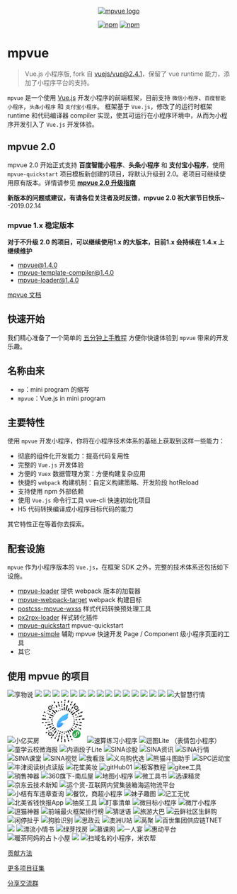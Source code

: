 <p align="center"><a href="http://mpvue.com" target="_blank" rel="noopener noreferrer"><img width="100" src="http://mpvue.com/assets/logo.png" alt="mpvue logo"></a></p>
<p align="center">
   <a href="https://www.npmjs.com/package/mpvue"><img src="https://img.shields.io/npm/v/mpvue.svg?style=flat" alt="npm"></a>
   <a href="https://www.npmjs.com/package/mpvue"><img src="https://img.shields.io/npm/dm/mpvue.svg?style=flat" alt="npm"></a>
 </p>

# mpvue
> Vue.js 小程序版, fork 自 [vuejs/vue@2.4.1](https://github.com/vuejs/vue)，保留了 vue runtime 能力，添加了小程序平台的支持。


`mpvue` 是一个使用 [Vue.js](https://vuejs.org) 开发小程序的前端框架，目前支持 `微信小程序`、`百度智能小程序`，`头条小程序` 和 `支付宝小程序`。 框架基于 `Vue.js`，修改了的运行时框架 runtime 和代码编译器 compiler 实现，使其可运行在小程序环境中，从而为小程序开发引入了 `Vue.js` 开发体验。

## mpvue 2.0

mpvue 2.0 开始正式支持 **百度智能小程序**、**头条小程序** 和 **支付宝小程序**，使用 `mpvue-quickstart` 项目模板新创建的项目，将默认升级到 2.0。老项目可继续使用原有版本。详情请参见 [**mpvue 2.0 升级指南**](https://github.com/Meituan-Dianping/mpvue/releases/tag/2.0.0)

**新版本的问题或建议，有请各位关注者及时反馈，mpvue 2.0 祝大家节日快乐~** -2019.02.14

### mpvue 1.x 稳定版本
**对于不升级 2.0 的项目，可以继续使用1.x 的大版本，目前1.x 会持续在 1.4.x 上继续维护**

- mpvue@1.4.0
- mpvue-template-compiler@1.4.0
- mpvue-loader@1.4.0

[mpvue 文档](http://mpvue.com)

## 快速开始

我们精心准备了一个简单的 [五分钟上手教程](http://mpvue.com/mpvue/quickstart) 方便你快速体验到 `mpvue` 带来的开发乐趣。

## 名称由来
- `mp`：mini program 的缩写
- `mpvue`：Vue.js in mini program

## 主要特性
使用 `mpvue` 开发小程序，你将在小程序技术体系的基础上获取到这样一些能力：

- 彻底的组件化开发能力：提高代码复用性
- 完整的 `Vue.js` 开发体验
- 方便的 `Vuex` 数据管理方案：方便构建复杂应用
- 快捷的 `webpack` 构建机制：自定义构建策略、开发阶段 hotReload
- 支持使用 npm 外部依赖
- 使用 `Vue.js` 命令行工具 vue-cli 快速初始化项目
- H5 代码转换编译成小程序目标代码的能力

其它特性正在等着你去探索。


## 配套设施
`mpvue` 作为小程序版本的 `Vue.js`，在框架 SDK 之外，完整的技术体系还包括如下设施。

- [mpvue-loader](http://mpvue.com/build/mpvue-loader) 提供 webpack 版本的加载器
- [mpvue-webpack-target](http://mpvue.com/build/mpvue-webpack-target) webpack 构建目标
- [postcss-mpvue-wxss](http://mpvue.com/build/postcss-mpvue-wxss) 样式代码转换预处理工具
- [px2rpx-loader](http://mpvue.com/build/px2rpx-loader) 样式转化插件
- [mpvue-quickstart](http://mpvue.com/mpvue/quickstart) mpvue-quickstart
- [mpvue-simple](http://mpvue.com/mpvue/simple) 辅助 mpvue 快速开发 Page / Component 级小程序页面的工具
- 其它

## 使用 mpvue 的项目

<div>
    <img src="https://user-images.githubusercontent.com/1715463/42300198-c79e41ac-8041-11e8-9bf4-569901bc8c5d.jpeg" width="100" title="享物说"/>
    <img src="https://user-images.githubusercontent.com/13334618/38455900-d608df44-3ab0-11e8-94db-a5b7ac782612.jpg" width="100" />
    <img src="https://camo.githubusercontent.com/d0fe641cc98e6dcdff3b3e28f3f46ed47a3b5777/68747470733a2f2f7773312e73696e61696d672e636e2f6c617267652f36313134353733386c7931667139723334316a33356a323037363037363735392e6a7067" width="100" />
    <img src="https://user-images.githubusercontent.com/26051070/39106618-75ed54b4-46ef-11e8-834d-faf2629c218b.jpg" width="100" />
    <img src="https://user-images.githubusercontent.com/12172868/39176660-e973d0de-47df-11e8-88c2-fbd36b14caed.jpg" width="100" />
    <img src="https://user-images.githubusercontent.com/8087694/39505682-93727596-4e06-11e8-8978-6075d6b03742.jpg" width="100" />
    <img src="https://user-images.githubusercontent.com/16408246/40176958-ac78023a-5a0f-11e8-85bf-0ff56426f202.jpg" width="100" />
    <img src="https://user-images.githubusercontent.com/7871813/39956784-b3b978c0-5619-11e8-9bc4-658c8f2907e6.png" width="100" />
    <img src="https://user-images.githubusercontent.com/8219610/40181466-b8e1f204-5a1b-11e8-9c39-545226b354b6.jpg" width="100" />
    <img src="https://user-images.githubusercontent.com/8426097/40212791-72744312-5a84-11e8-819d-654057def4a2.jpg" width="100" />
    <img src="https://user-images.githubusercontent.com/22385741/40222981-fd28501e-5ab3-11e8-8558-79447270e118.png" width="100" />
    <img src="https://user-images.githubusercontent.com/28003460/40229157-017bcc24-5ac6-11e8-921a-f424a70724dd.jpg" width="100" />
    <img src="https://user-images.githubusercontent.com/20151096/40263981-a4072682-5b4d-11e8-95aa-292da6ee9228.png" width="100" />
    <img src="https://user-images.githubusercontent.com/652171/40602836-a064ab44-628c-11e8-962c-c5c75455c1c8.jpg" width="100" />
    <img src="https://camo.githubusercontent.com/735d3be145d2632dd010b5fe6e047bc1f5d1b56d/68747470733a2f2f692e6c6f6c692e6e65742f323031382f30362f30342f356231346536616634633537322e6a7067" width="100" />
    <img src="https://user-images.githubusercontent.com/5120505/41412484-ba85a04e-7012-11e8-9833-3ed4762073ea.png" width="100" />
    <img src="https://user-images.githubusercontent.com/2733269/41572435-5a1700d6-73aa-11e8-84fa-6ab95f8276fa.jpg" width="100" title="大智慧行情"/>
    <img src="https://user-images.githubusercontent.com/16707486/41587965-0b984daa-73e3-11e8-8fee-c3a516733262.jpg" width="100" title="小亿买房"/>
    <img src="https://github.com/Hzy0913/hanlibrary/raw/master/xcx.jpg" width="100" title="小程序日历组件"/>
    <img src="https://user-images.githubusercontent.com/18204304/41755130-3edd141c-7608-11e8-9e20-596fd0c30262.jpg" width="100" title="速算练习小程序"/>
    <img src="https://user-images.githubusercontent.com/26002161/41972348-3798cbca-7a44-11e8-82ec-0dfd1c16c946.jpg" width="100" title="逗图Lite （表情包小程序）"/>
    <img src="https://user-images.githubusercontent.com/14872348/42489167-29c4cae2-843c-11e8-8b28-b704907497a3.jpg" width="100" title="童学云校微海报"/>
    <img src="https://user-images.githubusercontent.com/1220971/42721673-3bbd3080-8771-11e8-91dd-73622d9115cd.jpg" width="100" title="内涵段子Lite"/>
    <img src="https://user-images.githubusercontent.com/2350193/42740747-00714598-88de-11e8-817d-3b91ca33003c.jpg" width="100" title="SINA诊股"/>
    <img src="https://user-images.githubusercontent.com/2350193/42740748-00a6e2fc-88de-11e8-8642-2d73709fdb26.jpg" width="100" title="SINA资讯"/>
    <img src="https://user-images.githubusercontent.com/2350193/42740749-00e0808e-88de-11e8-90a0-09f412f54e86.jpg" width="100" title="SINA行情"/>
    <img src="https://user-images.githubusercontent.com/2350193/42801721-1fb5cabe-89d3-11e8-986b-a7e2a8b6f330.jpg" width="100" title="SINA课堂"/>
    <img src="https://user-images.githubusercontent.com/2350193/42871520-21c125e4-8aad-11e8-8b8c-5ff98698069f.jpg" width="100" title="SINA视觉"/>
    <img src="https://user-images.githubusercontent.com/2350193/42740746-00379c4e-88de-11e8-8958-c4c75d90ac36.jpg" width="100" title="我看涨"/>
    <img src="https://user-images.githubusercontent.com/6629280/42795085-e5fae9f8-89b4-11e8-9514-7764428be788.jpg" width="100" title="义乌购优选"/>
    <img src="https://camo.githubusercontent.com/9103a160806c94ed0e5787ee3b197159b3ba9f80/687474703a2f2f792e70686f746f2e71712e636f6d2f696d673f733d6a4456653262784862266c3d792e6a7067" width="100" title="熊猫斗图助手"/>
    <img src="https://user-images.githubusercontent.com/5915245/42990083-437e3072-8c34-11e8-8f6a-69ea58522be8.jpg" width="100" title="SPC运动宝"/>
    <img src="https://user-images.githubusercontent.com/5443058/42999490-9022a4dc-8c50-11e8-9e90-96bbc1bbbc8e.jpg" width="100" title="牛津阅读树点读版"/>
    <img src="https://camo.githubusercontent.com/c47426c0e0ad542f6399de4129682fed1f2b475c/68747470733a2f2f73312e617831782e636f6d2f323031382f30372f32312f50386f7368442e6a7067" width="100" title="花笙美妆"/>
    <img src="https://camo.githubusercontent.com/64ce4dd31ab2edc9f3a2f6f7dc943bd1dfaefa21/687474703a2f2f7063397034717362322e626b742e636c6f7564646e2e636f6d2f77782d6769746875622e6a7067" width="100" title="gitHub01"/>
    <img src="https://user-images.githubusercontent.com/15187909/43053228-29e08738-8e5e-11e8-8f91-377a28dcf771.jpg" width="100" title="极客教程"/>
    <img src="https://user-images.githubusercontent.com/7599915/43298816-425635f4-918a-11e8-9f0f-380dca9401dd.jpg" width="100" title="gitee工具"/>
    <img src="https://camo.githubusercontent.com/25a919d9549feb0b713ad86472c09e9c3f46aa83/687474703a2f2f696d616765732e70616e64616f6d656e672e636f6d2f32346665333339666662333936636662656238633136306435336261313539342e6a7067" width="100" title="销售神器"/>
    <img src="https://user-images.githubusercontent.com/17445000/43376242-3715ce48-93ec-11e8-90be-a59fe9788a98.jpg" width="100" title="360旗下-南瓜屋"/>
    <img src="https://user-images.githubusercontent.com/25244009/43445236-76c224be-94d8-11e8-9901-1ff399db7b70.jpg" width="100" title="地图小程序"/>
    <img src="https://user-images.githubusercontent.com/1448308/43559485-cbd41390-9640-11e8-848e-69b662be8da7.jpg" width="100" title="微工具书"/>
    <img src="https://user-images.githubusercontent.com/19870533/43562575-eed086f8-964f-11e8-8c39-20e604fd84fa.jpg" width="100" title="选课精灵"/>
    <img src="https://user-images.githubusercontent.com/13146991/43621850-f1df6730-970b-11e8-9d07-4db4f2c4c52f.png" width="100" title="京东云技术新知"/>
    <img src="https://user-images.githubusercontent.com/1627874/43621865-0df3a314-970c-11e8-8f1b-30cfdf6a9a47.jpg" width="100" title="运个货-互联网内贸集装箱海运物流平台"/>
    <img src="https://user-images.githubusercontent.com/4090027/44255554-0e352680-a239-11e8-96fe-8316a1fb22f8.jpg" width="100" title="小桔有车违章查询"/>
    <img src="https://user-images.githubusercontent.com/26808622/44326326-e1c61800-a48d-11e8-958f-d50ef7f45d62.png" width="100" title="餐饮，商超小程序"/>
    <img src="https://camo.githubusercontent.com/6f1b397785cd88ec260509e2768f10604b5711b9/687474703a2f2f7777772e77636c696d622e736974652f63646e2f7863782e6a7065673f763d31" width="100" title="妹子趣图"/>
    <img src="https://user-images.githubusercontent.com/12904977/44563258-02dd8000-a790-11e8-961d-fb50c4f27ba1.png" width="100" title="记工无忧"/>
    <img src="https://user-images.githubusercontent.com/22048131/44619692-5994a800-a8bd-11e8-98f0-b2337ef49b35.png" width="100" title="北美省钱快报App"/>
    <img src="https://user-images.githubusercontent.com/3882370/45558053-8bbc7880-b871-11e8-9b03-901f27f4e7d3.png" width="100" title="抽奖工具" />
    <img src="https://user-images.githubusercontent.com/16730031/45584645-e99c9f00-b909-11e8-853b-1f19b9cd76fd.jpg" width="100" title="盯事清单" />
    <img src="https://user-images.githubusercontent.com/18476675/45791542-adc45980-bcbc-11e8-803f-9c45c55c784b.png" width="100" title="微目标小程序" />
    <img src="https://user-images.githubusercontent.com/23513387/46054832-93d2bd00-c17b-11e8-9197-d5aa0c764ddb.jpg" width="100" title="微厅小程序" />
    <img src="https://i.loli.net/2018/10/11/5bbef01a68773.jpg" width="100" title="逗猫神器" />
    <img src="https://user-images.githubusercontent.com/16631463/46907861-eb2ea680-cf4b-11e8-92a2-0a8917417325.jpg" width="100" title="前端最火框架排行榜" />
    <img src="https://user-images.githubusercontent.com/16631463/46907868-187b5480-cf4c-11e8-8302-dcc722430b6d.jpg" width="100" title="猜谜语" />
    <img src="https://user-images.githubusercontent.com/38179236/47001679-9ebab500-d15d-11e8-99df-27b61e53c652.jpg" width="100" title="旅游大巴" />
    <img src="https://user-images.githubusercontent.com/20639676/47198055-a9af5880-d39c-11e8-8b1c-fcd4ba0ea57b.png" width="100" title="云鲜社区生鲜购" />
    <img src="https://user-images.githubusercontent.com/8544120/47279097-4114e580-d601-11e8-8a95-2d7dcc165d6b.jpg" width="100" title="闲停扯乎" />
    <img src="https://user-images.githubusercontent.com/22420/47401062-5bba9c00-d772-11e8-9717-d7c468d9b939.jpg" width="100" title="狗脸识别" />
    <img src="https://user-images.githubusercontent.com/31442077/47412617-c97cbd00-d79e-11e8-9002-7a0614d6ad1b.jpg" width="100" title="思政云" />
    <img src="https://user-images.githubusercontent.com/17083284/47612128-0b23a580-dac8-11e8-9582-70db2889e698.jpg" width="100" title="澳洲U站" />
    <img src="https://user-images.githubusercontent.com/16513510/47947846-8faa7400-df5f-11e8-8ee8-63c1a9fb6eac.jpg" width="100" title="莴聚" />
    <img src="https://user-images.githubusercontent.com/22372095/48299143-b6d6e780-e503-11e8-963a-4789e54f57d7.jpg" width="100" title="百世集团供应链TNET" />
    <img src="https://user-images.githubusercontent.com/15187909/48299710-c5290180-e50b-11e8-8cb5-339be1531608.jpg" width="100" />
    <img src="https://user-images.githubusercontent.com/1715463/49988179-d0f76000-ffb0-11e8-8a69-cd57d6e54890.jpeg" width="100" title="漂流小情书"/>
    <img src="https://user-images.githubusercontent.com/1715568/48662132-6b4eab80-eab8-11e8-95de-c1e21786b2d9.jpg" width="100" title="绿芽找房"/>
    <img src="http://jiankang.juwu168.com/blog/wp-content/uploads/2018/10/gh_36a0a852bf6f_258-1.jpg" width="100" title="慕课网" />
    <img src="https://user-images.githubusercontent.com/14272879/49424002-38085e00-f7d4-11e8-8242-13ddda18cec3.jpg" width="100" title="一人宴" />
    <img src="https://upload-images.jianshu.io/upload_images/3356839-59bfd93deb76afca.jpg" width="100" title="惠动平台">
    <!-- 非标准小程序码 -->
    <img src="https://user-images.githubusercontent.com/1176855/41755510-62b9fc90-760a-11e8-89be-b6ddbee08e63.jpg" width="100" title="暖茶阿妈的占卜小屋"/>
    <img src="https://user-images.githubusercontent.com/22720942/40184432-da33291c-5a22-11e8-966c-c836d1dc8078.png" width="100" />
    <img src="https://camo.githubusercontent.com/25b2636179cd939461975ada9f996c77d15c4d2a/68747470733a2f2f7778342e73696e61696d672e636e2f6d773639302f373032643563616167793166746e323975797a38666a323037363038367439612e6a7067" width="100" title="扫域名的小程序，米农帮"/>
</div>

[贡献方法](./.github/CONTRIBUTING.md)

[更多项目征集](https://github.com/Meituan-Dianping/mpvue/issues/21)

[分享交流群](https://github.com/Meituan-Dianping/mpvue/issues/14)
